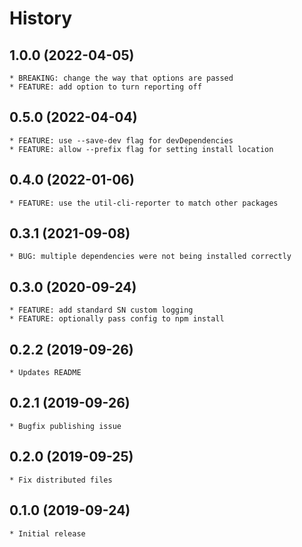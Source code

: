 # History

## 1.0.0 (2022-04-05)
    * BREAKING: change the way that options are passed
    * FEATURE: add option to turn reporting off

## 0.5.0 (2022-04-04)
    * FEATURE: use --save-dev flag for devDependencies
    * FEATURE: allow --prefix flag for setting install location

## 0.4.0 (2022-01-06)
    * FEATURE: use the util-cli-reporter to match other packages

## 0.3.1 (2021-09-08)
    * BUG: multiple dependencies were not being installed correctly

## 0.3.0 (2020-09-24)
    * FEATURE: add standard SN custom logging
	* FEATURE: optionally pass config to npm install

## 0.2.2 (2019-09-26)
    * Updates README

## 0.2.1 (2019-09-26)
    * Bugfix publishing issue

## 0.2.0 (2019-09-25)
    * Fix distributed files

## 0.1.0 (2019-09-24)
    * Initial release
